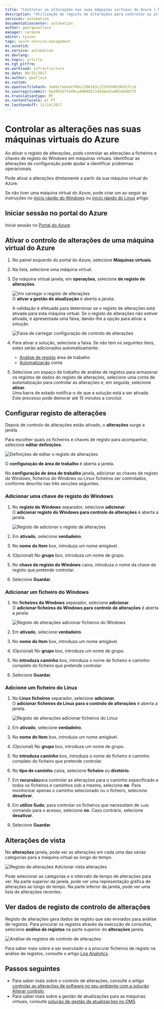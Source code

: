 ```yaml
---
title: "Controlar as alterações nas suas máquinas virtuais do Azure | Microsoft Docs"
description: "Utilização de registo de alterações para controlar as alterações em ficheiros e registo em máquinas virtuais."
services: automation
documentationcenter: automation
author: georgewallace
manager: carmonm
editor: tysonn
tags: azure-service-management
ms.assetid: 
ms.service: automation
ms.devlang: 
ms.topic: article
ms.tgt_pltfrm: 
ms.workload: infrastructure
ms.date: 09/25/2017
ms.author: gwallace
ms.custom: 
ms.openlocfilehash: 3a661fada2e768c2206183c125593d019b557c1d
ms.sourcegitcommit: 0e4491b7fdd9ca4408d5f2d41be42a09164db775
ms.translationtype: MT
ms.contentlocale: pt-PT
ms.lasthandoff: 12/14/2017
---
```

# <a name="track-changes-in-your-azure-virtual-machines"></a>Controlar as alterações nas suas máquinas virtuais do Azure

Ao ativar o registo de alterações, pode controlar as alterações a ficheiros e chaves de registo do Windows em máquinas virtuais. Identificar as alterações de configuração pode ajudar a identificar problemas operacionais.

Pode ativar a alterações diretamente a partir da sua máquina virtual do Azure.

Se não tiver uma máquina virtual do Azure, pode criar um ao seguir as instruções no [início rápido do Windows](../virtual-machines/windows/quick-create-portal.md) ou [início rápido do Linux](../virtual-machines/linux/quick-create-portal.md) artigo.

## <a name="sign-in-to-the-azure-portal"></a>Iniciar sessão no portal do Azure
Inicie sessão no [Portal do Azure](https://portal.azure.com/).

## <a name="enable-change-tracking-for-an-azure-virtual-machine"></a>Ativar o controlo de alterações de uma máquina virtual do Azure

1. No painel esquerdo do portal do Azure, selecione **Máquinas virtuais**.
2. Na lista, selecione uma máquina virtual.
3. Da máquina virtual janela, em **operações**, selecione **de registo de alterações**. 

   ![Vm carregar o registo de alterações](./media/automation-vm-change-tracking/change-onboard-vm-blade.png)  
    O **ativar a gestão de atualização** é aberta a janela.

    A validação é efetuada para determinar se o registo de alterações está ativada para esta máquina virtual. Se o registo de alterações não estiver ativada, é apresentada uma faixa, dando-lhe a opção para ativar a solução.

   ![Faixa de carregar configuração de controlo de alterações](./media/automation-vm-change-tracking/change-onboard-banner.png)

4. Para ativar a solução, selecione a faixa. Se não tem os seguintes itens, estes serão adicionados automaticamente:

   * [Análise de registo](../log-analytics/log-analytics-overview.md) área de trabalho
   * [Automatização](../automation/automation-offering-get-started.md) conta

5. Selecione um espaço de trabalho de análise de registos para armazenar os registos de dados do registo de alterações, selecione uma conta de automatização para controlar as alterações e, em seguida, selecione **ativar**.  
    Uma barra de estado notifica-o de que a solução está a ser ativada. Este processo pode demorar até 15 minutos a concluir.

## <a name="configure-change-tracking"></a>Configurar registo de alterações

Depois de controlo de alterações estão ativado, o **alterações** surge a janela. 

Para escolher quais os ficheiros e chaves de registo para acompanhar, selecione **editar definições**.

   ![Definições de editar o registo de alterações](./media/automation-vm-change-tracking/change-edit-settings.png)

   O **configuração de área de trabalho** é aberta a janela. 

No **configuração de área de trabalho** janela, adicionar as chaves de registo do Windows, ficheiros do Windows ou Linux ficheiros ser controlados, conforme descrito nas três secções seguintes.

### <a name="add-a-windows-registry-key"></a>Adicionar uma chave de registo do Windows

1. No **registo do Windows** separador, selecione **adicionar**.  
    O **adicionar registo do Windows para controlo de alterações** é aberta a janela.

   ![Registo de adicionar o registo de alterações](./media/automation-vm-change-tracking/change-add-registry.png)

2. Em **ativado**, selecione **verdadeiro**.
3. No **nome do Item** box, introduza um nome amigável.
4. (Opcional) No **grupo** box, introduza um nome de grupo.
5. No **chave de registo do Windows** caixa, introduza o nome da chave de registo que pretende controlar.
6. Selecione **Guardar**.

### <a name="add-a-windows-file"></a>Adicionar um ficheiro do Windows

1. No **ficheiros do Windows** separador, selecione **adicionar**.  
    O **adicionar ficheiros do Windows para controlo de alterações** é aberta a janela.

   ![Registo de alterações adicionar ficheiros do Windows](./media/automation-vm-change-tracking/change-add-win-file.png)

2. Em **ativado**, selecione **verdadeiro**.
3. No **nome do Item** box, introduza um nome amigável.
4. (Opcional) No **grupo** box, introduza um nome de grupo.
5. No **introduza caminho** box, introduza o nome de ficheiro e caminho completo do ficheiro que pretende controlar.
6. Selecione **Guardar**.

### <a name="add-a-linux-file"></a>Adicione um ficheiro do Linux

1. No **Linux ficheiros** separador, selecione **adicionar**.  
    O **adicionar ficheiros de Linux para o controlo de alterações** é aberta a janela.

   ![Registo de alterações adicionar ficheiros do Linux](./media/automation-vm-change-tracking/change-add-linux-file.png)

2. Em **ativado**, selecione **verdadeiro**.
3. No **nome do Item** box, introduza um nome amigável.
4. (Opcional) No **grupo** box, introduza um nome de grupo.
5. No **introduza caminho** box, introduza o nome de ficheiro e caminho completo do ficheiro que pretende controlar.
6. No **tipo de caminho** caixa, selecione **ficheiro** ou **diretório**.
7. Em **recursão**para controlar as alterações para o caminho especificado e todos os ficheiros e caminhos sob a mesma, selecione **no**. Para monitorizar apenas o caminho selecionado ou o ficheiro, selecione **desativar**.
8. Em **utilize Sudo**, para controlar os ficheiros que necessitam de `sudo` comando para o acesso, selecione **no**. Caso contrário, selecione **desativar**.
9. Selecione **Guardar**.

## <a name="view-changes"></a>Alterações de vista

No **alterações** janela, pode ver as alterações em cada uma das várias categorias para a máquina virtual ao longo do tempo.

   ![Registo de alterações Adicionar vista alterações](./media/automation-vm-change-tracking/change-view-changes.png)

Pode selecionar as categorias e o intervalo de tempo de alterações para ver. Na parte superior da janela, pode ver uma representação gráfica de alterações ao longo do tempo. Na parte inferior da janela, pode ver uma lista de alterações recentes.

## <a name="view-change-tracking-log-data"></a>Ver dados de registo de controlo de alterações

Registo de alterações gera dados de registo que são enviados para análise de registos. Para procurar os registos através da execução de consultas, selecione **análise de registos** na parte superior do **alterações** janela.

   ![Análise de registos de controlo de alterações](./media/automation-vm-change-tracking/change-log-analytics.png)

Para saber mais sobre a ser executado e a procurar ficheiros de registo na análise de registos, consulte o artigo [Log Analytics](../log-analytics/log-analytics-overview.md).

## <a name="next-steps"></a>Passos seguintes

* Para saber mais sobre o controlo de alterações, consulte o artigo [controlar as alterações de software no seu ambiente com a solução Alterar controlo](../log-analytics/log-analytics-change-tracking.md).
* Para saber mais sobre a gestão de atualizações para as máquinas virtuais, consulte [solução de gestão de atualizações no OMS](../operations-management-suite/oms-solution-update-management.md).
